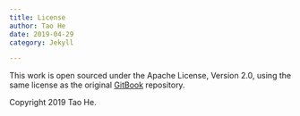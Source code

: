 ```yaml
---
title: License
author: Tao He
date: 2019-04-29
category: Jekyll

---
```


This work is open sourced under the Apache License, Version 2.0, using the
same license as the original [GitBook](https://github.com/GitbookIO/gitbook) repository.

Copyright 2019 Tao He.
